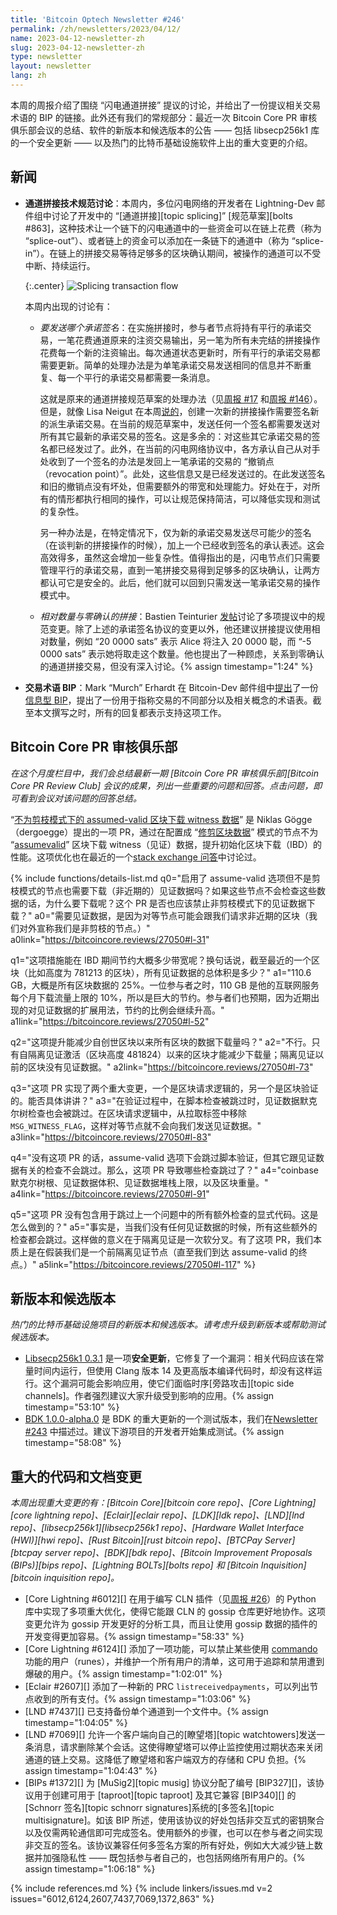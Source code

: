 ```yaml
---
title: 'Bitcoin Optech Newsletter #246'
permalink: /zh/newsletters/2023/04/12/
name: 2023-04-12-newsletter-zh
slug: 2023-04-12-newsletter-zh
type: newsletter
layout: newsletter
lang: zh
---
```


本周的周报介绍了围绕 “闪电通道拼接” 提议的讨论，并给出了一份提议相关交易术语的 BIP 的链接。此外还有我们的常规部分：最近一次 Bitcoin Core PR 审核俱乐部会议的总结、软件的新版本和候选版本的公告 —— 包括 libsecp256k1 库的一个安全更新 —— 以及热门的比特币基础设施软件上出的重大变更的介绍。

## 新闻

- **<!--splicing-specification-discussions-->通道拼接技术规范讨论**：本周内，多位闪电网络的开发者在 Lightning-Dev 邮件组中讨论了开发中的 “[通道拼接][topic splicing]” [规范草案][bolts #863]，这种技术让一个链下的闪电通道中的一些资金可以在链上花费（称为 “splice-out”）、或者链上的资金可以添加在一条链下的通道中（称为 “splice-in”）。在链上的拼接交易等待足够多的区块确认期间，被操作的通道可以不受中断、持续运行。

  {:.center}
  ![Splicing transaction flow](/img/posts/2023-04-splicing1.dot.png)

  本周内出现的讨论有：
  
  - *<!--which-commitment-signatures-to-send-->要发送哪个承诺签名*：在实施拼接时，参与者节点将持有平行的承诺交易，一笔花费通道原来的注资交易输出，另一笔为所有未完结的拼接操作花费每一个新的注资输出。每次通道状态更新时，所有平行的承诺交易都需要更新。简单的处理办法是为单笔承诺交易发送相同的信息并不断重复、每一个平行的承诺交易都需要一条消息。
  
    这就是原来的通道拼接规范草案的处理办法（见[周报 #17][news17 splice] 和[周报 #146][news146 splice]）。但是，就像 Lisa Neigut 在本周[说的][neigut splice]，创建一次新的拼接操作需要签名新的派生承诺交易。在当前的规范草案中，发送任何一个签名都需要发送对所有其它最新的承诺交易的签名。这是多余的：对这些其它承诺交易的签名都已经发过了。此外，在当前的闪电网络协议中，各方承认自己从对手处收到了一个签名的办法是发回上一笔承诺的交易的 “撤销点（revocation point）”。此处，这些信息又是已经发送过的。在此发送签名和旧的撤销点没有坏处，但需要额外的带宽和处理能力。好处在于，对所有的情形都执行相同的操作，可以让规范保持简洁，可以降低实现和测试的复杂性。
    
    另一种办法是，在特定情况下，仅为新的承诺交易发送尽可能少的签名（在谈判新的拼接操作的时候），加上一个已经收到签名的承认表述。这会高效得多，虽然这会增加一些复杂性。值得指出的是，闪电节点们只需要管理平行的承诺交易，直到一笔拼接交易得到足够多的区块确认，让两方都认可它是安全的。此后，他们就可以回到只需发送一笔承诺交易的操作模式中。
    
  - *<!--relative-amounts-and-zeroconf-splices-->相对数量与零确认的拼接*：Bastien Teinturier [发帖][teinturier splice]讨论了多项提议中的规范变更。除了上述的承诺签名协议的变更以外，他还建议拼接提议使用相对数量，例如 “20 0000 sats” 表示 Alice 将注入 20 0000 聪，而 “-5 0000 sats” 表示她将取走这个数量。他也提出了一种顾虑，关系到零确认的通道拼接交易，但没有深入讨论。{% assign timestamp="1:24" %}
  
- **<!--proposed-bip-for-transaction-terminology-->交易术语 BIP**：Mark “Murch” Erhardt 在 Bitcoin-Dev 邮件组中[提出][erhardt terms]了一份[信息型 BIP][terms bip]，提出了一份用于指称交易的不同部分以及相关概念的术语表。截至本文撰写之时，所有的回复都表示支持这项工作。

## Bitcoin Core PR 审核俱乐部

*在这个月度栏目中，我们会总结最新一期 [Bitcoin Core PR 审核俱乐部][Bitcoin Core PR Review Club] 会议的成果，列出一些重要的问题和回答。点击问题，即可看到会议对该问题的回答总结。*

“[不为剪枝模式下的 assumed-valid 区块下载 witness 数据][review club 27050]” 是 Niklas Gögge（dergoegge）提出的一项 PR，通过在配置成 “[修剪区块数据][docs pruning]” 模式的节点不为 “[assumevalid][docs assume valid]” 区块下载 witness（见证）数据，提升初始化区块下载（IBD）的性能。这项优化也在最近的一个[stack exchange 问答][se117057]中讨论过。


{% include functions/details-list.md
  q0="启用了 assume-valid 选项但不是剪枝模式的节点也需要下载（非近期的）见证数据吗？如果这些节点不会检查这些数据的话，为什么要下载呢？这个 PR 是否也应该禁止非剪枝模式下的见证数据下载？"
  a0="需要见证数据，是因为对等节点可能会跟我们请求非近期的区块（我们对外宣称我们是非剪枝的节点。）"
  a0link="https://bitcoincore.reviews/27050#l-31"

  q1="这项措施能在 IBD 期间节约大概多少带宽呢？换句话说，截至最近的一个区块（比如高度为 781213 的区块），所有见证数据的总体积是多少？"
  a1="110.6 GB，大概是所有区块数据的 25%。一位参与者之时，110 GB 是他的互联网服务每个月下载流量上限的 10%，所以是巨大的节约。参与者们也预期，因为近期出现的对见证数据的扩展用法，节约的比例会继续升高。"
  a1link="https://bitcoincore.reviews/27050#l-52"

  q2="这项提升能减少自创世区块以来所有区块的数据下载量吗？"
  a2="不行。只有自隔离见证激活（区块高度 481824）以来的区块才能减少下载量；隔离见证以前的区块没有见证数据。"
  a2link="https://bitcoincore.reviews/27050#l-73"

  q3="这项 PR 实现了两个重大变更，一个是区块请求逻辑的，另一个是区块验证的。能否具体讲讲？"
  a3="在验证过程中，在脚本检查被跳过时，见证数据默克尔树检查也会被跳过。在区块请求逻辑中，从拉取标签中移除 `MSG_WITNESS_FLAG`，这样对等节点就不会向我们发送见证数据。"
  a3link="https://bitcoincore.reviews/27050#l-83"

  q4="没有这项 PR 的话，assume-valid 选项下会跳过脚本验证，但其它跟见证数据有关的检查不会跳过。那么，这项 PR 导致哪些检查跳过了？"
  a4="coinbase 默克尔树根、见证数据体积、见证数据堆栈上限，以及区块重量。"
  a4link="https://bitcoincore.reviews/27050#l-91"

  q5="这项 PR 没有包含用于跳过上一个问题中的所有额外检查的显式代码。这是怎么做到的？"
  a5="事实是，当我们没有任何见证数据的时候，所有这些额外的检查都会跳过。这样做的意义在于隔离见证是一次软分叉。有了这项 PR，我们本质上是在假装我们是一个前隔离见证节点（直至我们到达 assume-valid 的终点。）"
  a5link="https://bitcoincore.reviews/27050#l-117"
%}

## 新版本和候选版本

*热门的比特币基础设施项目的新版本和候选版本。请考虑升级到新版本或帮助测试候选版本。*

- [Libsecp256k1 0.3.1][] 是一项**安全更新**，它修复了一个漏洞：相关代码应该在常量时间内运行，但使用 Clang 版本 14 及更高版本编译代码时，却没有这样运行。这个漏洞可能会影响应用，使它们面临时序[旁路攻击][topic side channels]。作者强烈建议大家升级受到影响的应用。{% assign timestamp="53:10" %}
- [BDK 1.0.0-alpha.0][] 是 BDK 的重大更新的一个测试版本，我们在[Newsletter #243][news243 bdk] 中描述过。建议下游项目的开发者开始集成测试。{% assign timestamp="58:08" %}

## 重大的代码和文档变更

*本周出现重大变更的有：[Bitcoin Core][bitcoin core repo]、[Core Lightning][core lightning repo]、[Eclair][eclair repo]、[LDK][ldk repo]、[LND][lnd repo]、[libsecp256k1][libsecp256k1 repo]、[Hardware Wallet Interface (HWI)][hwi repo]、[Rust Bitcoin][rust bitcoin repo]、[BTCPay Server][btcpay server repo]、[BDK][bdk repo]、[Bitcoin Improvement Proposals (BIPs)][bips repo]、[Lightning BOLTs][bolts repo] 和 [Bitcoin Inquisition][bitcoin inquisition repo]。*

- [Core Lightning #6012][] 在用于编写 CLN 插件（见[周报 #26][news26 pyln-client]）的 Python 库中实现了多项重大优化，使得它能跟 CLN 的 gossip 仓库更好地协作。这项变更允许为 gossip 开发更好的分析工具，而且让使用 gossip 数据的插件的开发变得更加容易。{% assign timestamp="58:33" %}
- [Core Lightning #6124][] 添加了一项功能，可以禁止某些使用 [commando][commando plugin] 功能的用户（runes），并维护一个所有用户的清单，这可用于追踪和禁用遭到爆破的用户。{% assign timestamp="1:02:01" %}
- [Eclair #2607][] 添加了一种新的 PRC `listreceivedpayments`，可以列出节点收到的所有支付。{% assign timestamp="1:03:06" %}
- [LND #7437][] 已支持备份单个通道到一个文件中。{% assign timestamp="1:04:05" %}
- [LND #7069][] 允许一个客户端向自己的[瞭望塔][topic watchtowers]发送一条消息，请求删除某个会话。这使得瞭望塔可以停止监控使用过期状态来关闭通道的链上交易。这降低了瞭望塔和客户端双方的存储和 CPU 负担。{% assign timestamp="1:04:43" %}
- [BIPs #1372][] 为 [MuSig2][topic musig] 协议分配了编号 [BIP327][]，该协议用于创建可用于 [taproot][topic taproot] 及其它兼容 [BIP340][] 的[Schnorr 签名][topic schnorr signatures]系统的[多签名][topic multisignature]。如该 BIP 所述，使用该协议的好处包括非交互式的密钥聚合以及仅需两轮通信即可完成签名。使用额外的步骤，也可以在参与者之间实现非交互的签名。该协议兼容任何多签名方案的所有好处，例如大大减少链上数据并加强隐私性 —— 既包括参与者自己的，也包括网络所有用户的。{% assign timestamp="1:06:18" %}



{% include references.md %}
{% include linkers/issues.md v=2 issues="6012,6124,2607,7437,7069,1372,863" %}

[bdk 1.0.0-alpha.0]: https://github.com/bitcoindevkit/bdk/releases/tag/v1.0.0-alpha.0
[news243 bdk]: /en/newsletters/2023/03/22/#bdk-793
[neigut splice]: https://lists.linuxfoundation.org/pipermail/lightning-dev/2023-March/003894.html
[teinturier splice]: https://lists.linuxfoundation.org/pipermail/lightning-dev/2023-March/003895.html
[erhardt terms]: https://lists.linuxfoundation.org/pipermail/bitcoin-dev/2023-April/021550.html
[terms bip]: https://github.com/Xekyo/bips/pull/1
[news26 pyln-client]: /en/newsletters/2018/12/18/#c-lightning-2161
[news17 splice]: /en/newsletters/2018/10/16/#proposal-for-lightning-network-payment-channel-splicing
[news146 splice]: /en/newsletters/2021/04/28/#draft-specification-for-ln-splicing
[libsecp256k1 0.3.1]: https://github.com/bitcoin-core/secp256k1/releases/tag/v0.3.1
[review club 27050]: https://bitcoincore.reviews/27050
[docs pruning]: https://github.com/bitcoin/bitcoin/blob/master/doc/release-notes/release-notes-0.11.0.md#block-file-pruning
[docs assume valid]: https://bitcoincore.org/en/2017/03/08/release-0.14.0/#assumed-valid-blocks
[se117057]: https://bitcoin.stackexchange.com/questions/117057/why-is-witness-data-downloaded-during-ibd-in-prune-mode
[commando plugin]: /en/newsletters/2022/07/27/#core-lightning-5370
